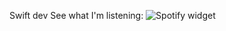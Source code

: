 Swift dev
See what I'm listening: 
![Spotify widget](https://spotify-recently-played-readme.vercel.app/api?user=31kkn25qbat4sqxlgdsqbwb67woe)
